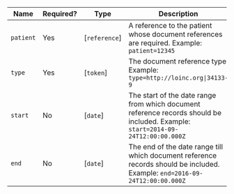  Name|Required?|Type|Description
----------|-----------|---------------|-------------------------------------------------
`patient`|Yes|[`reference`]|A reference to the patient whose document references are required. Example: `patient=12345`
`type`|Yes|[`token`]|The document reference type. Example: `type=http://loinc.org\|34133-9`
`start`|No|[`date`]|The start of the date range from which document reference records should be included. Example: `start=2014-09-24T12:00:00.000Z`
`end`|No|[`date`]|The end of the date range till which document reference records should be included. Example: `end=2016-09-24T12:00:00.000Z`
